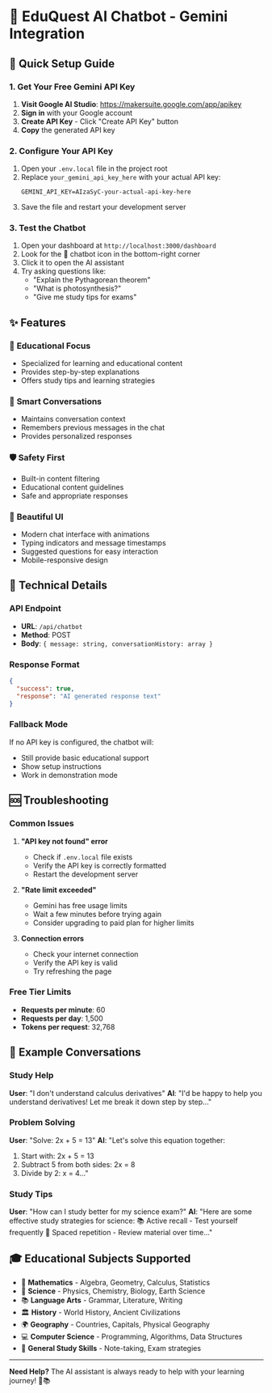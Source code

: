 # 🤖 EduQuest AI Chatbot - Gemini Integration

## 🚀 Quick Setup Guide

### 1. Get Your Free Gemini API Key

1. **Visit Google AI Studio**: https://makersuite.google.com/app/apikey
2. **Sign in** with your Google account
3. **Create API Key** - Click "Create API Key" button
4. **Copy** the generated API key

### 2. Configure Your API Key

1. Open your `.env.local` file in the project root
2. Replace `your_gemini_api_key_here` with your actual API key:
   ```
   GEMINI_API_KEY=AIzaSyC-your-actual-api-key-here
   ```
3. Save the file and restart your development server

### 3. Test the Chatbot

1. Open your dashboard at `http://localhost:3000/dashboard`
2. Look for the 🤖 chatbot icon in the bottom-right corner
3. Click it to open the AI assistant
4. Try asking questions like:
   - "Explain the Pythagorean theorem"
   - "What is photosynthesis?"
   - "Give me study tips for exams"

## ✨ Features

### 🎯 **Educational Focus**
- Specialized for learning and educational content
- Provides step-by-step explanations
- Offers study tips and learning strategies

### 💬 **Smart Conversations**
- Maintains conversation context
- Remembers previous messages in the chat
- Provides personalized responses

### 🛡️ **Safety First**
- Built-in content filtering
- Educational content guidelines
- Safe and appropriate responses

### 🎨 **Beautiful UI**
- Modern chat interface with animations
- Typing indicators and message timestamps
- Suggested questions for easy interaction
- Mobile-responsive design

## 🔧 Technical Details

### API Endpoint
- **URL**: `/api/chatbot`
- **Method**: POST
- **Body**: `{ message: string, conversationHistory: array }`

### Response Format
```json
{
  "success": true,
  "response": "AI generated response text"
}
```

### Fallback Mode
If no API key is configured, the chatbot will:
- Still provide basic educational support
- Show setup instructions
- Work in demonstration mode

## 🆘 Troubleshooting

### Common Issues

1. **"API key not found" error**
   - Check if `.env.local` file exists
   - Verify the API key is correctly formatted
   - Restart the development server

2. **"Rate limit exceeded"**
   - Gemini has free usage limits
   - Wait a few minutes before trying again
   - Consider upgrading to paid plan for higher limits

3. **Connection errors**
   - Check your internet connection
   - Verify the API key is valid
   - Try refreshing the page

### Free Tier Limits
- **Requests per minute**: 60
- **Requests per day**: 1,500
- **Tokens per request**: 32,768

## 🌟 Example Conversations

### Study Help
**User**: "I don't understand calculus derivatives"
**AI**: "I'd be happy to help you understand derivatives! Let me break it down step by step..."

### Problem Solving
**User**: "Solve: 2x + 5 = 13"
**AI**: "Let's solve this equation together:
1. Start with: 2x + 5 = 13
2. Subtract 5 from both sides: 2x = 8
3. Divide by 2: x = 4..."

### Study Tips
**User**: "How can I study better for my science exam?"
**AI**: "Here are some effective study strategies for science:
📚 Active recall - Test yourself frequently
🎯 Spaced repetition - Review material over time..."

## 🎓 Educational Subjects Supported

- 🔢 **Mathematics** - Algebra, Geometry, Calculus, Statistics
- 🔬 **Science** - Physics, Chemistry, Biology, Earth Science
- 📚 **Language Arts** - Grammar, Literature, Writing
- 🏛️ **History** - World History, Ancient Civilizations
- 🌍 **Geography** - Countries, Capitals, Physical Geography
- 💻 **Computer Science** - Programming, Algorithms, Data Structures
- 🎨 **General Study Skills** - Note-taking, Exam strategies

---

**Need Help?** The AI assistant is always ready to help with your learning journey! 🚀📚